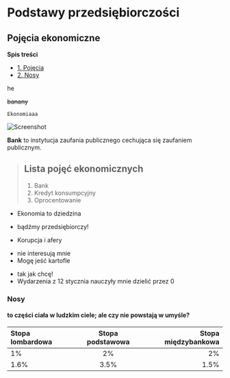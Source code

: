 Podstawy przedsiębiorczości
===========================
Pojęcia ekonomiczne
-------------------

**Spis treści**
* [1. Pojęcia](README.md#pojęcia-ekonomiczne)
* [2. Nosy](README.md#nosy)


>>>
 he
>>>

~~banany~~

`
Ekonomiaaa
`

![Screenshot](http://thecatapi.com/api/images/get?format=src&type=gif)

 **Bank**  to instytucja zaufania publicznego cechująca się zaufaniem publicznym.

> ## Lista pojęć ekonomicznych
> 
> 1.   Bank
> 2.   Kredyt konsumpcyjny
> 3.   Oprocentowanie
> 


+ Ekonomia to dziedzina
 - bądźmy przedsiębiorczy!
+ Korupcja i afery
 - nie interesują mnie
  - Mogę jeść kartofle
   + tak jak chcę!
+ Wydarzenia z 12 stycznia nauczyły mnie dzielić przez 0

### Nosy
#### to części ciała w ludzkim ciele; ale czy nie powstają w umyśle?


Stopa lombardowa | Stopa podstawowa | Stopa międzybankowa
:----------- |:-------------:| -----------:
1%         | 2%        | 2%
1.6%         | 3.5%        | 1.5%
